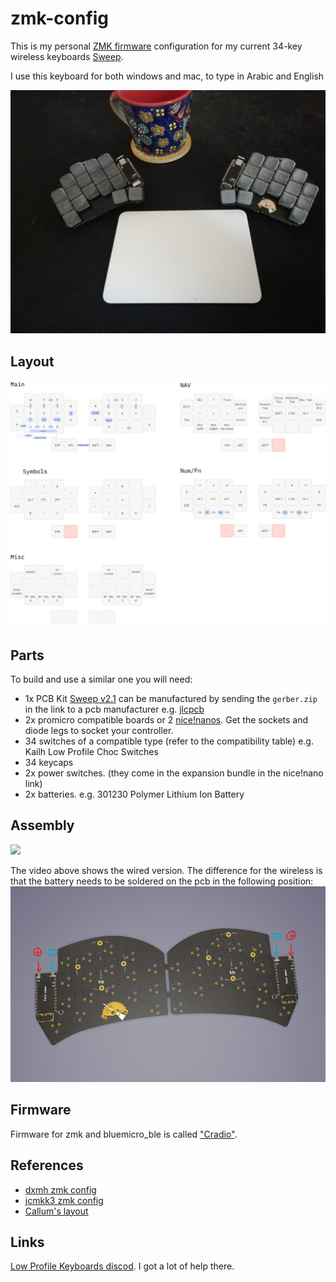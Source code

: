 # zmk-config

This is my personal [ZMK firmware][1] configuration for my current 34-key wireless keyboards [Sweep][2].

I use this keyboard for both windows and mac, to type in Arabic and English

![](keeb.jpg) 

## Layout

![](Layout.png) 

## Parts

To build and use a similar one you will need:

* 1x PCB Kit [Sweep v2.1](https://github.com/davidphilipbarr/Sweep/tree/main/Sweepv2.1) can be manufactured by sending the `gerber.zip` in the link to a pcb manufacturer e.g. [jlcpcb](https://jlcpcb.com/)
* 2x promicro compatible boards or 2 [nice!nanos](https://splitkb.com/products/nice-nano). Get the sockets and diode legs to socket your controller.
* 34 switches of a compatible type (refer to the compatibility table) e.g. Kailh Low Profile Choc Switches
* 34 keycaps
* 2x power switches. (they come in the expansion bundle in the nice!nano link)
* 2x batteries. e.g. 301230 Polymer Lithium Ion Battery

## Assembly

<a href="https://www.youtube.com/watch?v=fBPu7AyDtkM" target="_blank">
  <img src="https://gist.githubusercontent.com/duckyb/337340baa1f0c8bcc06fef7b3b57242b/raw/97e6e0748dd1b8a3fb54fac0a88e84e6b6e0e10a/build-guide-button.svg" height="44">
</a>

The video above shows the wired version. The difference for the wireless is that the battery needs to be soldered on the pcb in the following position:
![](sweep.png)

## Firmware

Firmware for zmk and bluemicro_ble is called ["Cradio"](https://zmk.dev/docs/hardware/).

## References

* [dxmh zmk config](https://github.com/dxmh/zmk-config)
* [jcmkk3 zmk config](https://github.com/jcmkk3/zmk-config)
* [Callum's layout](https://github.com/callum-oakley/keymap)

## Links

[Low Profile Keyboards discod](https://discord.gg/69UM9sQF8q). I got a lot of help there.

[1]: https://github.com/zmkfirmware/zmk
[2]: https://github.com/davidphilipbarr/Sweep

